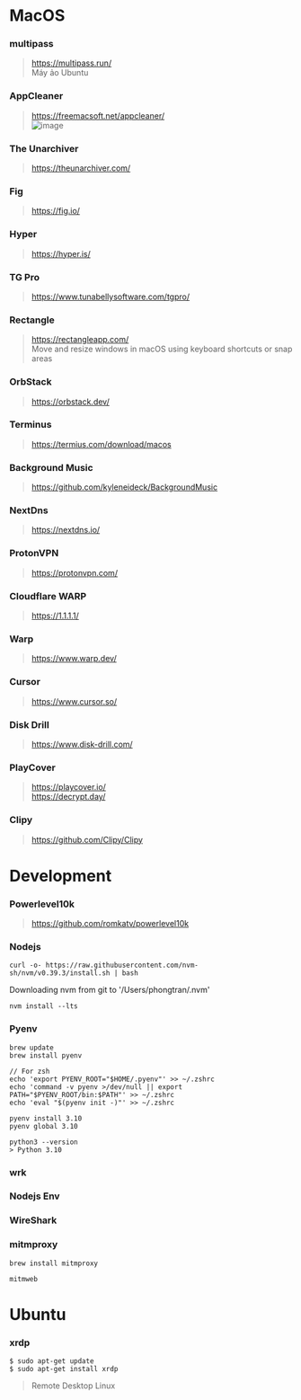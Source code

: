 # MacOS
### multipass
> https://multipass.run/  
> Máy ảo Ubuntu

### AppCleaner
> https://freemacsoft.net/appcleaner/  
![image](https://github.com/tanphongtr/phongtrandev_note/assets/11567406/3f6ef172-9591-4d09-8bbe-87592bbcc373)

### The Unarchiver
> https://theunarchiver.com/

### Fig
> https://fig.io/

### Hyper
> https://hyper.is/

### TG Pro
> https://www.tunabellysoftware.com/tgpro/

### Rectangle
> https://rectangleapp.com/  
> Move and resize windows in macOS using keyboard shortcuts or snap areas

### OrbStack
> https://orbstack.dev/  

### Terminus
> https://termius.com/download/macos  

### Background Music
> https://github.com/kyleneideck/BackgroundMusic  

### NextDns
> https://nextdns.io/  

### ProtonVPN
> https://protonvpn.com/  

### Cloudflare WARP
> https://1.1.1.1/  

### Warp
> https://www.warp.dev/  

### Cursor
> https://www.cursor.so/  

### Disk Drill
> https://www.disk-drill.com/

### PlayCover
> https://playcover.io/  
> https://decrypt.day/

### Clipy
> https://github.com/Clipy/Clipy

# Development

### Powerlevel10k
> https://github.com/romkatv/powerlevel10k

### Nodejs
```curl -o- https://raw.githubusercontent.com/nvm-sh/nvm/v0.39.3/install.sh | bash```

Downloading nvm from git to '/Users/phongtran/.nvm'

```nvm install --lts```

### Pyenv

```
brew update
brew install pyenv

// For zsh
echo 'export PYENV_ROOT="$HOME/.pyenv"' >> ~/.zshrc
echo 'command -v pyenv >/dev/null || export PATH="$PYENV_ROOT/bin:$PATH"' >> ~/.zshrc
echo 'eval "$(pyenv init -)"' >> ~/.zshrc

pyenv install 3.10
pyenv global 3.10

python3 --version
> Python 3.10

```

### wrk

### Nodejs Env

### WireShark

### mitmproxy
```
brew install mitmproxy

mitmweb
```


# Ubuntu
### xrdp
```
$ sudo apt-get update
$ sudo apt-get install xrdp
```
> Remote Desktop Linux
